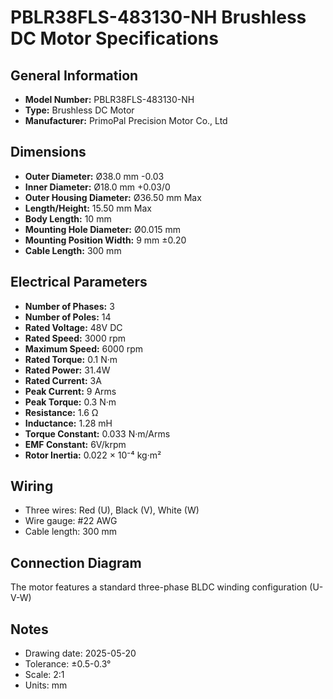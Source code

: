 # PBLR38FLS-483130-NH Brushless DC Motor Specifications

## General Information
- **Model Number:** PBLR38FLS-483130-NH
- **Type:** Brushless DC Motor
- **Manufacturer:** PrimoPal Precision Motor Co., Ltd

## Dimensions
- **Outer Diameter:** Ø38.0 mm -0.03
- **Inner Diameter:** Ø18.0 mm +0.03/0
- **Outer Housing Diameter:** Ø36.50 mm Max
- **Length/Height:** 15.50 mm Max
- **Body Length:** 10 mm
- **Mounting Hole Diameter:** Ø0.015 mm
- **Mounting Position Width:** 9 mm ±0.20
- **Cable Length:** 300 mm

## Electrical Parameters
- **Number of Phases:** 3
- **Number of Poles:** 14
- **Rated Voltage:** 48V DC
- **Rated Speed:** 3000 rpm
- **Maximum Speed:** 6000 rpm
- **Rated Torque:** 0.1 N·m
- **Rated Power:** 31.4W
- **Rated Current:** 3A
- **Peak Current:** 9 Arms
- **Peak Torque:** 0.3 N·m
- **Resistance:** 1.6 Ω
- **Inductance:** 1.28 mH
- **Torque Constant:** 0.033 N·m/Arms
- **EMF Constant:** 6V/krpm
- **Rotor Inertia:** 0.022 × 10⁻⁴ kg·m²

## Wiring
- Three wires: Red (U), Black (V), White (W)
- Wire gauge: #22 AWG
- Cable length: 300 mm

## Connection Diagram
The motor features a standard three-phase BLDC winding configuration (U-V-W)

## Notes
- Drawing date: 2025-05-20
- Tolerance: ±0.5-0.3°
- Scale: 2:1
- Units: mm
